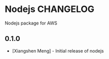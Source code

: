 Nodejs CHANGELOG
================

Nodejs package for AWS

0.1.0
-----
- [Xiangshen Meng] - Initial release of nodejs
